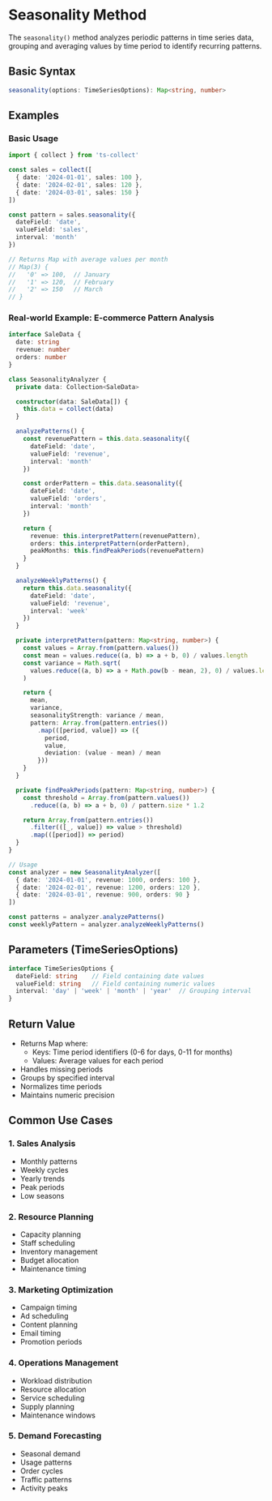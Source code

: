 # Seasonality Method

The `seasonality()` method analyzes periodic patterns in time series data, grouping and averaging values by time period to identify recurring patterns.

## Basic Syntax

```typescript
seasonality(options: TimeSeriesOptions): Map<string, number>
```

## Examples

### Basic Usage

```typescript
import { collect } from 'ts-collect'

const sales = collect([
  { date: '2024-01-01', sales: 100 },
  { date: '2024-02-01', sales: 120 },
  { date: '2024-03-01', sales: 150 }
])

const pattern = sales.seasonality({
  dateField: 'date',
  valueField: 'sales',
  interval: 'month'
})

// Returns Map with average values per month
// Map(3) {
//   '0' => 100,  // January
//   '1' => 120,  // February
//   '2' => 150   // March
// }
```

### Real-world Example: E-commerce Pattern Analysis

```typescript
interface SaleData {
  date: string
  revenue: number
  orders: number
}

class SeasonalityAnalyzer {
  private data: Collection<SaleData>

  constructor(data: SaleData[]) {
    this.data = collect(data)
  }

  analyzePatterns() {
    const revenuePattern = this.data.seasonality({
      dateField: 'date',
      valueField: 'revenue',
      interval: 'month'
    })

    const orderPattern = this.data.seasonality({
      dateField: 'date',
      valueField: 'orders',
      interval: 'month'
    })

    return {
      revenue: this.interpretPattern(revenuePattern),
      orders: this.interpretPattern(orderPattern),
      peakMonths: this.findPeakPeriods(revenuePattern)
    }
  }

  analyzeWeeklyPatterns() {
    return this.data.seasonality({
      dateField: 'date',
      valueField: 'revenue',
      interval: 'week'
    })
  }

  private interpretPattern(pattern: Map<string, number>) {
    const values = Array.from(pattern.values())
    const mean = values.reduce((a, b) => a + b, 0) / values.length
    const variance = Math.sqrt(
      values.reduce((a, b) => a + Math.pow(b - mean, 2), 0) / values.length
    )

    return {
      mean,
      variance,
      seasonalityStrength: variance / mean,
      pattern: Array.from(pattern.entries())
        .map(([period, value]) => ({
          period,
          value,
          deviation: (value - mean) / mean
        }))
    }
  }

  private findPeakPeriods(pattern: Map<string, number>) {
    const threshold = Array.from(pattern.values())
      .reduce((a, b) => a + b, 0) / pattern.size * 1.2

    return Array.from(pattern.entries())
      .filter(([_, value]) => value > threshold)
      .map(([period]) => period)
  }
}

// Usage
const analyzer = new SeasonalityAnalyzer([
  { date: '2024-01-01', revenue: 1000, orders: 100 },
  { date: '2024-02-01', revenue: 1200, orders: 120 },
  { date: '2024-03-01', revenue: 900, orders: 90 }
])

const patterns = analyzer.analyzePatterns()
const weeklyPattern = analyzer.analyzeWeeklyPatterns()
```

## Parameters (TimeSeriesOptions)

```typescript
interface TimeSeriesOptions {
  dateField: string    // Field containing date values
  valueField: string   // Field containing numeric values
  interval: 'day' | 'week' | 'month' | 'year'  // Grouping interval
}
```

## Return Value

- Returns Map where:
  - Keys: Time period identifiers (0-6 for days, 0-11 for months)
  - Values: Average values for each period
- Handles missing periods
- Groups by specified interval
- Normalizes time periods
- Maintains numeric precision

## Common Use Cases

### 1. Sales Analysis

- Monthly patterns
- Weekly cycles
- Yearly trends
- Peak periods
- Low seasons

### 2. Resource Planning

- Capacity planning
- Staff scheduling
- Inventory management
- Budget allocation
- Maintenance timing

### 3. Marketing Optimization

- Campaign timing
- Ad scheduling
- Content planning
- Email timing
- Promotion periods

### 4. Operations Management

- Workload distribution
- Resource allocation
- Service scheduling
- Supply planning
- Maintenance windows

### 5. Demand Forecasting

- Seasonal demand
- Usage patterns
- Order cycles
- Traffic patterns
- Activity peaks
